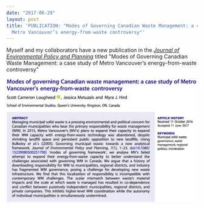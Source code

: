 ```yaml
---
date: "2017-06-29"
layout: post
title: 'PUBLICATION: "Modes of Governing Canadian Waste Management: a case study of
  Metro Vancouver’s energy-from-waste controversy"'
---
```


Myself and my collaborators have a new publication in the *[Journal of Environmental Policy and Planning](https://doi.org/10.1080/1523908X.2017.1343137)* titled "Modes of Governing Canadian Waste Management: a case study of Metro Vancouver’s energy-from-waste controversy"

![Modes of Governing Abstract](../img/mog-abstract.png)
